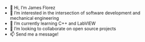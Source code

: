 - 👋 Hi, I’m James Florez
- 👀 I’m interested in the intersection of software development and mechanical engineering
- 🌱 I’m currently learning C++ and LabVIEW
- 💞️ I’m looking to collaborate on open source projects
- 📫 Send me a message!

<!---
james-florez/james-florez is a ✨ special ✨ repository because its `README.md` (this file) appears on your GitHub profile.
You can click the Preview link to take a look at your changes.
--->
